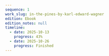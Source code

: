 ```yaml
---
sequence: 1
work_slug: in-the-pines-by-karl-edward-wagner
edition: Ebook
edition_notes: null
timeline:
  - date: 2025-10-13
    progress: 43%
  - date: 2025-10-26
    progress: Finished
---
```

